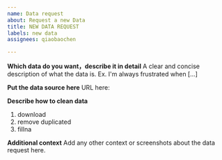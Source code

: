 ```yaml
---
name: Data request
about: Request a new Data
title: NEW DATA REQUEST
labels: new data
assignees: qiaobaochen

---
```


**Which data do you want，describe it in detail**
A clear and concise description of what the data is. Ex. I'm always frustrated when [...]

**Put the data source here**
URL here:

**Describe how to clean data**
1. download
2. remove duplicated
3. fillna

**Additional context**
Add any other context or screenshots about the data request here.

